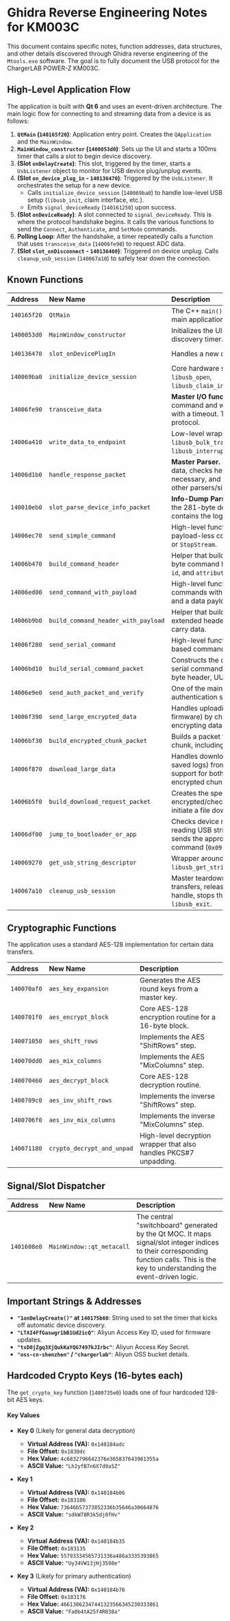 # Ghidra Reverse Engineering Notes for KM003C

This document contains specific notes, function addresses, data structures, and other details discovered through Ghidra reverse engineering of the `Mtools.exe` software. The goal is to fully document the USB protocol for the ChargerLAB POWER-Z KM003C.

## High-Level Application Flow

The application is built with **Qt 6** and uses an event-driven architecture. The main logic flow for connecting to and streaming data from a device is as follows:

1.  **`QtMain` (`140165f20`)**: Application entry point. Creates the `QApplication` and the `MainWindow`.
2.  **`MainWindow_constructor` (`1400053d0`)**: Sets up the UI and starts a 100ms timer that calls a slot to begin device discovery.
3.  **(Slot `onDelayCreate`)**: This slot, triggered by the timer, starts a `UsbListener` object to monitor for USB device plug/unplug events.
4.  **(Slot `on_device_plug_in` - `140136470`)**: Triggered by the `UsbListener`. It orchestrates the setup for a new device.
    - Calls `initialize_device_session` (`140069ba0`) to handle low-level USB setup (`libusb_init`, claim interface, etc.).
    - Emits `signal_deviceReady` (`140161250`) upon success.
5.  **(Slot `onDeviceReady`)**: A slot connected to `signal_deviceReady`. This is where the protocol handshake begins. It calls the various functions to send the `Connect`, `Authenticate`, and `SetMode` commands.
6.  **Polling Loop**: After the handshake, a timer repeatedly calls a function that uses `transceive_data` (`14006fe90`) to request ADC data.
7.  **(Slot `slot_onDisconnect` - `140136400`)**: Triggered on device unplug. Calls `cleanup_usb_session` (`140067a10`) to safely tear down the connection.

## Known Functions

| Address | New Name | Description | Calls / Is Called By |
| :--- | :--- | :--- | :--- |
| `140165f20` | `QtMain` | The C++ `main()` function. Creates the main application and window. | Calls: `MainWindow_constructor` |
| `1400053d0` | `MainWindow_constructor` | Initializes the UI and starts the device discovery timer. | Called by: `QtMain` |
| `140136470` | `slot_onDevicePlugIn` | Handles a new device connection. | Calls: `initialize_device_session`, `emit_device_ready_signal` |
| `140069ba0` | `initialize_device_session` | Core hardware setup: `libusb_init`, `libusb_open`, `libusb_claim_interface`. | Called by: `slot_onDevicePlugIn` |
| `14006fe90` | `transceive_data` | **Master I/O function.** Sends a command and waits for a response with a timeout. The workhorse of the protocol. | Called by: All high-level command functions. |
| `14006a410` | `write_data_to_endpoint` | Low-level wrapper that calls `libusb_bulk_transfer` or `libusb_interrupt_transfer`. | Called by: `transceive_data` |
| `14006d1b0` | `handle_response_packet` | **Master Parser.** Receives all incoming data, checks headers, decrypts if necessary, and dispatches data to other parsers/signals. | Called by: `transceive_data` (conceptually) |
| `140010eb0` | `slot_parse_device_info_packet`| **Info-Dump Parser.** This slot receives the 281-byte device info packet and contains the logic to parse its fields. | Called by: `handle_response_packet` (via signal) |
| `14006ec70` | `send_simple_command` | High-level function for sending payload-less commands like `Connect` or `StopStream`. | Calls: `build_command_header`, `transceive_data` |
| `14006b470` | `build_command_header`| Helper that builds the standard 4-byte command header, packing `type`, `id`, and `attribute`. | Called by: `send_simple_command` |
| `14006ed00` | `send_command_with_payload` | High-level function for sending commands with an extended header and a data payload (e.g., `SetConfig`). | Calls: `build_command_header_with_payload`, `transceive_data` |
| `14006b9b0`| `build_command_header_with_payload` | Helper that builds the 8-byte extended header for commands that carry data. | Called by: `send_command_with_payload` |
| `14006f280` | `send_serial_command` | High-level function for sending text-based commands (`pdm open`, etc.). | Calls: `build_serial_command_packet`, `transceive_data` |
| `14006bd10` | `build_serial_command_packet`| Constructs the complex packet for serial commands, including a 12-byte header, UUID, and timestamp. | Called by: `send_serial_command` |
| `14006e9e0` | `send_auth_packet_and_verify`| One of the main functions in the authentication sequence. | Calls: `transceive_data`, `crypto_...` |
| `14006f390` | `send_large_encrypted_data` | Handles uploading large files (like firmware) by chunking and encrypting data. | Calls: `build_encrypted_chunk_packet`, `transceive_data` |
| `14006bf30` | `build_encrypted_chunk_packet`| Builds a packet for an encrypted data chunk, including a CRC32 checksum. | Called by: `send_large_encrypted_data` |
| `14006f870` | `download_large_data` | Handles downloading large files (like saved logs) from the device, with support for both plaintext and encrypted chunks. | Calls: `build_download_request_packet`, `read_data`, `crypto_...` |
| `14006b5f0` | `build_download_request_packet`| Creates the special encrypted/checksummed request to initiate a file download. | Called by: `download_large_data` |
| `14006df00` | `jump_to_bootloader_or_app` | Checks device mode (`APP` or `BOOT`) by reading USB string descriptor #2 and sends the appropriate jump command (`0x09` or `0x08`). | Calls: `get_usb_string_descriptor` |
| `140069270` | `get_usb_string_descriptor`| Wrapper around `libusb_get_string_descriptor_ascii`. | Called by: `jump_to_bootloader_or_app` |
| `140067a10` | `cleanup_usb_session` | Master teardown function: cancels transfers, releases interfaces, closes handle, stops thread, and calls `libusb_exit`. | Called by: `slot_onDisconnect` |

## Cryptographic Functions

The application uses a standard AES-128 implementation for certain data transfers.

| Address | New Name | Description |
| :--- | :--- | :--- |
| `140070af0` | `aes_key_expansion` | Generates the AES round keys from a master key. |
| `1400701f0` | `aes_encrypt_block` | Core AES-128 encryption routine for a 16-byte block. |
| `140071050` | `aes_shift_rows` | Implements the AES "ShiftRows" step. |
| `140070dd0` | `aes_mix_columns` | Implements the AES "MixColumns" step. |
| `140070460` | `aes_decrypt_block` | Core AES-128 decryption routine. |
| `1400709c0` | `aes_inv_shift_rows` | Implements the inverse "ShiftRows" step. |
| `1400706f0` | `aes_inv_mix_columns` | Implements the inverse "MixColumns" step. |
| `140071180` | `crypto_decrypt_and_unpad` | High-level decryption wrapper that also handles PKCS#7 unpadding. |

## Signal/Slot Dispatcher

| Address | New Name | Description |
| :--- | :--- | :--- |
| `1401608e0` | `MainWindow::qt_metacall` | The central "switchboard" generated by the Qt MOC. It maps signal/slot integer indices to their corresponding function calls. This is the key to understanding the event-driven logic. |

## Important Strings & Addresses

*   **`"1onDelayCreate()"` at `140175b60`**: String used to set the timer that kicks off automatic device discovery.
*   **`"LTAI4FfGaswgr1bB1Ud2icQ"`**: Aliyun Access Key ID, used for firmware updates.
*   **`"tsD0jZgq3XjQukKaYQG7497kJIrbc"`**: Aliyun Access Key Secret.
*   **`"oss-cn-shenzhen"` / `"chargerlab"`**: Aliyun OSS bucket details.

## Hardcoded Crypto Keys (16-bytes each)

The `get_crypto_key` function (`1400735e0`) loads one of four hardcoded 128-bit AES keys.

#### Key Values

*   **Key 0** (Likely for general data decryption)
    *   **Virtual Address (VA):** `0x140184adc`
    *   **File Offset:** `0x1830dc`
    *   **Hex Value:** `4c6832796642376e365837643961355a`
    *   **ASCII Value:** `"Lh2yfB7n6X7d9a5Z"`

*   **Key 1**
    *   **Virtual Address (VA):** `0x140184b06`
    *   **File Offset:** `0x183106`
    *   **Hex Value:** `73646b57373852336b35646a30664876`
    *   **ASCII Value:** `"sdkW78R3k5dj0fHv"`

*   **Key 2**
    *   **Virtual Address (VA):** `0x140184b35`
    *   **File Offset:** `0x183135`
    *   **Hex Value:** `55793334565731336a486a3335393865`
    *   **ASCII Value:** `"Uy34VW13jHj3598e"`

*   **Key 3** (Likely for primary authentication)
    *   **Virtual Address (VA):** `0x140184b76`
    *   **File Offset:** `0x183176`
    *   **Hex Value:** `46613062347441323566345230333861`
    *   **ASCII Value:** `"Fa0b4tA25f4R038a"`







